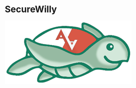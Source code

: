 # SecureWilly

![N|Solid](https://raw.githubusercontent.com/FaniD/SecureWilly/master/SecureWilly400px.png)

